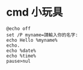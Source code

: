 # cmd 小玩具

```
@echo off
set /P myname=請輸入你的名字:
echo Hello %myname%
echo.
echo %date% 
echo %time%
pause>nul
```
